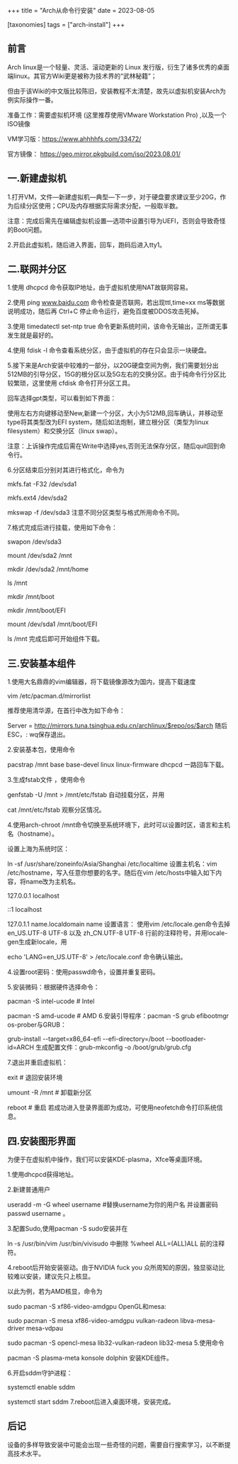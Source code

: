 +++
title = "Arch从命令行安装"
date = 2023-08-05

[taxonomies]
tags = ["arch-install"]
+++

## 前言
Arch linux是一个轻量、灵活、滚动更新的 Linux 发行版，衍生了诸多优秀的桌面端linux。其官方Wiki更是被称为技术界的“武林秘籍”；

但由于该Wiki的中文版比较陈旧，安装教程不太清楚，故先以虚拟机安装Arch为例实际操作一番。
<!-- more -->


准备工作：需要虚拟机环境 (这里推荐使用VMware Workstation Pro) ,以及一个ISO镜像

VM学习版：https://www.ahhhhfs.com/33472/

官方镜像： https://geo.mirror.pkgbuild.com/iso/2023.08.01/

## 一.新建虚拟机
1.打开VM，文件—新建虚拟机—典型—下一步，对于硬盘要求建议至少20G，作为后续分区使用；CPU及内存根据实际需求分配，一般取半数。

注意：完成后需先在编辑虚拟机设置—选项中设置引导为UEFI，否则会导致奇怪的Boot问题。





2.开启此虚拟机，随后进入界面，回车，跑码后进入tty1。



## 二.联网并分区
1.使用 dhcpcd 命令获取IP地址，由于虚拟机使用NAT故联网容易。

2.使用 ping www.baidu.com 命令检查是否联网，若出现ttl,time=xx ms等数据说明成功，随后再 Ctrl+C 停止命令运行，避免百度被DDOS攻击死掉。

3.使用 timedatectl set-ntp true 命令更新系统时间，该命令无输出，正所谓无事发生就是最好的。

4.使用 fdisk -l 命令查看系统分区，由于虚拟机的存在只会显示一块硬盘。

5.接下来是Arch安装中较难的一部分，以20G硬盘空间为例，我们需要划分出512MB的引导分区，15G的根分区以及5G左右的交换分区。由于纯命令行分区比较繁琐，这里使用 cfdisk 命令打开分区工具。



回车选择gpt类型，可以看到如下界面：



使用左右方向键移动至New,新建一个分区，大小为512MB,回车确认，并移动至type将其类型改为EFI system，随后如法炮制，建立根分区（类型为linux filesystem）和交换分区（linux swap）。

注意：上诉操作完成后需在Write中选择yes,否则无法保存分区，随后quit回到命令行。



6.分区结束后分别对其进行格式化，命令为

mkfs.fat -F32 /dev/sda1

mkfs.ext4 /dev/sda2

mkswap -f /dev/sda3
注意不同分区类型与格式所用命令不同。

7.格式完成后进行挂载，使用如下命令：

swapon /dev/sda3

mount /dev/sda2 /mnt

mkdir /dev/sda2 /mnt/home

ls /mnt

mkdir /mnt/boot

mkdir /mnt/boot/EFI

mount /dev/sda1 /mnt/boot/EFI

ls /mnt
完成后即可开始组件下载。

## 三.安装基本组件
1.使用大名鼎鼎的vim编辑器，将下载镜像源改为国内，提高下载速度

vim /etc/pacman.d/mirrorlist


推荐使用清华源，在首行中改为如下命令：

<span class="line">Server = http://mirrors.tuna.tsinghua.edu.cn/archlinux/$repo/os/$arch</span>
随后ESC，: wq保存退出。



2.安装基本包，使用命令

pacstrap /mnt base base-devel linux linux-firmware dhcpcd
一路回车下载。



3.生成fstab文件 ，使用命令

genfstab -U /mnt > /mnt/etc/fstab
自动挂载分区，并用

cat /mnt/etc/fstab
观察分区情况。

4.使用arch-chroot /mnt命令切换至系统环境下，此时可以设置时区，语言和主机名（hostname）。

设置上海为系统时区：

ln -sf /usr/share/zoneinfo/Asia/Shanghai /etc/localtime
设置主机名：vim /etc/hostname，写入任意你想要的名字。随后在vim /etc/hosts中输入如下内容，将name改为主机名。

127.0.0.1 localhost

::1 localhost

127.0.1.1 name.localdomain name
设置语言： 使用vim /etc/locale.gen命令去掉 en_US.UTF-8 UTF-8 以及 zh_CN.UTF-8 UTF-8 行前的注释符号，并用locale-gen生成新locale，用

echo 'LANG=en_US.UTF-8' > /etc/locale.conf
命令确认输出。



4.设置root密码：使用passwd命令，设置并重复密码。

5.安装微码：根据硬件选择命令：

pacman -S intel-ucode # Intel

pacman -S amd-ucode # AMD
6.安装引导程序：pacman -S grub efibootmgr os-prober与GRUB：

grub-install --target=x86_64-efi --efi-directory=/boot --bootloader-id=ARCH
生成配置文件：grub-mkconfig -o /boot/grub/grub.cfg

7.退出并重启虚拟机：

exit # 退回安装环境

umount -R /mnt # 卸载新分区

reboot # 重启
若成功进入登录界面即为成功，可使用neofetch命令打印系统信息。



## 四.安装图形界面
为便于在虚拟机中操作，我们可以安装KDE-plasma，Xfce等桌面环境。

1.使用dhcpcd获得地址。

2.新建普通用户

useradd -m -G wheel username #替换username为你的用户名
并设置密码passwd username 。

3.配置Sudo,使用pacman -S sudo安装并在

ln -s /usr/bin/vim /usr/bin/vivisudo
中删除 %wheel ALL=(ALL)ALL 前的注释符。

4.reboot后开始安装驱动。由于NVIDIA fuck you 众所周知的原因，独显驱动比较难以安装，建议先只上核显。



以此为例，若为AMD核显，命令为

sudo pacman -S xf86-video-amdgpu
OpenGL和mesa:

sudo pacman -S mesa xf86-video-amdgpu vulkan-radeon libva-mesa-driver mesa-vdpau

sudo pacman -S opencl-mesa lib32-vulkan-radeon lib32-mesa
5.使用命令

pacman -S plasma-meta konsole dolphin
安装KDE组件。

6.开启sddm守护进程：

systemctl enable sddm

systemctl start sddm
7.reboot后进入桌面环境，安装完成。

## 后记
设备的多样导致安装中可能会出现一些奇怪的问题，需要自行搜索学习，以不断提高技术水平。